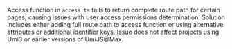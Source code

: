 Access function in `access.ts` fails to return complete route path for certain pages, causing issues with user access permissions determination. Solution includes either adding full route path to access function or using alternative attributes or additional identifier keys. Issue does not affect projects using Umi3 or earlier versions of UmiJS@Max.
